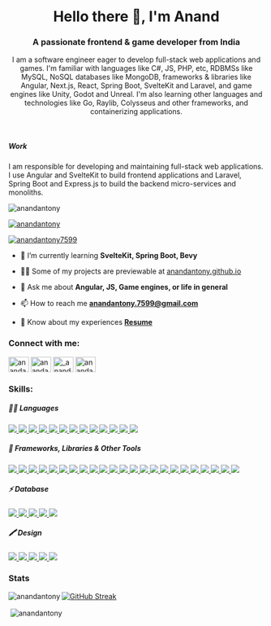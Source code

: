 <h1 align="center">Hello there 👋, I'm Anand</h1>
<h3 align="center">A passionate frontend & game developer from India</h3>

<p align="center">I am a software engineer eager to develop full-stack web applications and games. I'm familiar with languages like C#, JS, PHP, etc, RDBMSs like MySQL, NoSQL databases like MongoDB, frameworks & libraries like Angular, Next.js, React, Spring Boot, SvelteKit and Laravel, and game engines like Unity, Godot and Unreal. I'm also learning other languages and technologies like Go, Raylib, Colysseus and other frameworks, and containerizing applications.</p>
<br>
<h5>Work</h5>
<p>I am responsible for developing and maintaining full-stack web applications. I use Angular and SvelteKit to build frontend applications and Laravel, Spring Boot and Express.js to build the backend micro-services and monoliths.</p>

<p align="left"> <img src="https://komarev.com/ghpvc/?username=anandantony&label=Profile%20views&color=1a86bc&style=flat" alt="anandantony" /> </p>

<p align="left"> <a href="https://github.com/ryo-ma/github-profile-trophy"><img src="https://github-profile-trophy.vercel.app/?username=anandantony&theme=dracula&margin-w=15&margin-h=15" alt="anandantony" /></a> </p>

<p align="left"> <a href="https://twitter.com/anandantony7599" target="blank"><img src="https://img.shields.io/twitter/follow/anandantony7599?logo=twitter&style=for-the-badge" alt="anandantony7599" /></a> </p>

- 🌱 I’m currently learning **SvelteKit, Spring Boot, Bevy**

- 👨‍💻 Some of my projects are previewable at [anandantony.github.io](anandantony.github.io)

- 💬 Ask me about **Angular, JS, Game engines, or life in general**

- 📫 How to reach me **[anandantony.7599@gmail.com](mailto:anandantony.7599@gmail.com)**

- 📄 Know about my experiences **[Resume](https://docs.google.com/document/d/e/2PACX-1vTNkMWAE00oZD6QDNlnYKcM58sMAMacNHDME6Ozc6lL1BmaPf2xcLmaKRd_M5w4VDajou-hyXWd5kEb/pub)**

<h3 align="left">Connect with me:</h3>
<p align="left">
<a href="https://twitter.com/anandantony7599" target="blank"><img align="center" src="https://raw.githubusercontent.com/rahuldkjain/github-profile-readme-generator/master/src/images/icons/Social/twitter.svg" alt="anandantony7599" height="30" width="40" /></a>
<a href="https://linkedin.com/in/anandantony99" target="blank"><img align="center" src="https://raw.githubusercontent.com/rahuldkjain/github-profile-readme-generator/master/src/images/icons/Social/linked-in-alt.svg" alt="anandantony99" height="30" width="40" /></a>
<a href="https://instagram.com/_anand_antony_" target="blank"><img align="center" src="https://raw.githubusercontent.com/rahuldkjain/github-profile-readme-generator/master/src/images/icons/Social/instagram.svg" alt="_anand_antony_" height="30" width="40" /></a>
<a href="https://www.hackerrank.com/anandantony_7599" target="blank"><img align="center" src="https://raw.githubusercontent.com/rahuldkjain/github-profile-readme-generator/master/src/images/icons/Social/hackerrank.svg" alt="anandantony_7599" height="30" width="40" /></a>
</p>

<h3 align="left">Skills:</h3>
<h5>👩‍💻 Languages</h5>
<p>
  <a href="https://www.cprogramming.com/" target="_blank" rel="noreferrer">
    <img src="https://img.shields.io/badge/C-00599C?style=for-the-badge&logo=c&logoColor=white" />
  </a>
  <a href="https://learn.microsoft.com/en-us/dotnet/csharp/" target="_blank" rel="noreferrer">
    <img src="https://img.shields.io/badge/C%23-239120?style=for-the-badge&logo=csharp&logoColor=white" />
  </a>
  <a href="https://cplusplus.com/doc/tutorial/" target="_blank" rel="noreferrer">
    <img src="https://img.shields.io/badge/C%2B%2B-00599C?style=for-the-badge&logo=c%2B%2B&logoColor=white" />
  </a>
  <a href="https://developer.mozilla.org/en-US/docs/Web/CSS" target="_blank" rel="noreferrer">
    <img src="https://img.shields.io/badge/CSS3-1572B6?style=for-the-badge&logo=css3&logoColor=white" />
  </a>
  <a href="https://dart.dev/" target="_blank" rel="noreferrer">
    <img src="https://img.shields.io/badge/Dart-0175C2?style=for-the-badge&logo=dart&logoColor=white" />
  </a>
  <a href="https://go.dev/" target="_blank" rel="noreferrer">
    <img src="https://img.shields.io/badge/Go-00ADD8?style=for-the-badge&logo=go&logoColor=white" />
  </a>
  <a href="https://developer.mozilla.org/en-US/docs/Web/HTML" target="_blank" rel="noreferrer">
    <img src="https://img.shields.io/badge/HTML5-E34F26?style=for-the-badge&logo=html5&logoColor=white" />
  </a>
  <a href="https://www.java.com/en/" target="_blank" rel="noreferrer">
    <img src="https://img.shields.io/badge/Java-ED8B00?style=for-the-badge&logo=openjdk&logoColor=white" />
  </a>
  <a href="https://developer.mozilla.org/en-US/docs/Web/JavaScript" target="_blank" rel="noreferrer">
    <img src="https://img.shields.io/badge/JavaScript-323330?style=for-the-badge&logo=javascript&logoColor=F7DF1E" />
  </a>
  <a href="https://www.json.org/json-en.html" target="_blank" rel="noreferrer">
    <img src="https://img.shields.io/badge/json-5E5C5C?style=for-the-badge&logo=json&logoColor=white" />
  </a>
  <a href="https://www.php.net/" target="_blank" rel="noreferrer">
    <img src="https://img.shields.io/badge/PHP-777BB4?style=for-the-badge&logo=php&logoColor=white" />
  </a>
  <a href="https://www.rust-lang.org/" target="_blank" rel="noreferrer">
    <img src="https://img.shields.io/badge/Rust-black?style=for-the-badge&logo=rust&logoColor=#E57324" />
  </a>
  <a href="https://www.typescriptlang.org/" target="_blank" rel="noreferrer">
    <img src="https://img.shields.io/badge/TypeScript-007ACC?style=for-the-badge&logo=typescript&logoColor=white" />
  </a>
</p>

<h5>🚀 Frameworks, Libraries & Other Tools</h5>
<p>
  <a href="https://angular.dev/" target="_blank" rel="noreferrer">
    <img src="https://img.shields.io/badge/Angular-DD0031?style=for-the-badge&logo=angular&logoColor=white" />
  </a>
  <a href="https://angularjs.org/" target="_blank" rel="noreferrer">
    <img src="https://img.shields.io/badge/AngularJS-E23237?style=for-the-badge&logo=angularjs&logoColor=white" />
  </a>
  <a href="https://getbootstrap.com/" target="_blank" rel="noreferrer">
    <img src="https://img.shields.io/badge/Bootstrap-563D7C?style=for-the-badge&logo=bootstrap&logoColor=white" />
  </a>
  <a href="https://www.chartjs.org/" target="_blank" rel="noreferrer">
    <img src="https://img.shields.io/badge/Chart%20js-FF6384?style=for-the-badge&logo=chartdotjs&logoColor=white" />
  </a>
  <a href="https://www.docker.com/" target="_blank" rel="noreferrer">
    <img src="https://img.shields.io/badge/Docker-2CA5E0?style=for-the-badge&logo=docker&logoColor=white" />
  </a>
  <a href="https://www.electronjs.org/" target="_blank" rel="noreferrer">
    <img src="https://img.shields.io/badge/Electron-2B2E3A?style=for-the-badge&logo=electron&logoColor=9FEAF9" />
  </a>
  <a href="https://expressjs.com/" target="_blank" rel="noreferrer">
    <img src="https://img.shields.io/badge/Express%20js-000000?style=for-the-badge&logo=express&logoColor=white" />
  </a>
  <a href="https://flutter.dev/" target="_blank" rel="noreferrer">
    <img src="https://img.shields.io/badge/Flutter-02569B?style=for-the-badge&logo=flutter&logoColor=white" />
  </a>
  <a href="https://pages.github.com/" target="_blank" rel="noreferrer">
    <img src="https://img.shields.io/badge/GitHub%20Pages-222222?style=for-the-badge&logo=GitHub%20Pages&logoColor=white" />
  </a>
  <a href="https://godotengine.org/" target="_blank" rel="noreferrer">
    <img src="https://img.shields.io/badge/Godot-478CBF?style=for-the-badge&logo=GodotEngine&logoColor=white" />
  </a>
  <a href="https://ionicframework.com/" target="_blank" rel="noreferrer">
    <img src="https://img.shields.io/badge/Ionic-3880FF?style=for-the-badge&logo=ionic&logoColor=white" />
  </a>
  <a href="https://laravel.com/" target="_blank" rel="noreferrer">
    <img src="https://img.shields.io/badge/Laravel-FF2D20?style=for-the-badge&logo=laravel&logoColor=white" />
  </a>
  <a href="https://nextjs.org/" target="_blank" rel="noreferrer">
    <img src="https://img.shields.io/badge/next%20js-000000?style=for-the-badge&logo=nextdotjs&logoColor=white" />
  </a>
  <a href="https://nginx.org/en/" target="_blank" rel="noreferrer">
    <img src="https://img.shields.io/badge/Nginx-009639?style=for-the-badge&logo=nginx&logoColor=white" />
  </a>
  <a href="https://nodejs.org/en" target="_blank" rel="noreferrer">
    <img src="https://img.shields.io/badge/Node%20js-339933?style=for-the-badge&logo=nodedotjs&logoColor=white" />
  </a>
  <a href="https://www.postman.com/" target="_blank" rel="noreferrer">
    <img src="https://img.shields.io/badge/Postman-FF6C37?style=for-the-badge&logo=Postman&logoColor=white" />
  </a>
  <a href="https://sass-lang.com/" target="_blank" rel="noreferrer">
    <img src="https://img.shields.io/badge/Sass-CC6699?style=for-the-badge&logo=sass&logoColor=white" />
  </a>
  <a href="https://spring.io/projects/spring-boot" target="_blank" rel="noreferrer">
    <img src="https://img.shields.io/badge/Spring_Boot-F2F4F9?style=for-the-badge&logo=spring-boot" />
  </a>
  <a href="https://kit.svelte.dev/" target="_blank" rel="noreferrer">
    <img src="https://img.shields.io/badge/SvelteKit-FF3E00?style=for-the-badge&logo=Svelte&logoColor=white" />
  </a>
  <a href="https://tailwindcss.com/" target="_blank" rel="noreferrer">
    <img src="https://img.shields.io/badge/Tailwind_CSS-38B2AC?style=for-the-badge&logo=tailwind-css&logoColor=white" />
  </a>
  <a href="https://threejs.org/" target="_blank" rel="noreferrer">
    <img src="https://img.shields.io/badge/ThreeJs-black?style=for-the-badge&logo=three.js&logoColor=white" />
  </a>
  <a href="https://unity.com/" target="_blank" rel="noreferrer">
    <img src="https://img.shields.io/badge/Unity-100000?style=for-the-badge&logo=unity&logoColor=white" />
  </a>
  <a href="https://www.unrealengine.com/" target="_blank" rel="noreferrer">
    <img src="https://img.shields.io/badge/-Unreal%20Engine-313131?style=for-the-badge&logo=unreal-engine&logoColor=white" />
  </a>
</p>

<h5>⚡ Database</h5>
<p>
  <a href="https://www.elastic.co/elasticsearch" target="_blank" rel="noreferrer">
    <img src="https://img.shields.io/badge/Elastic_Search-005571?style=for-the-badge&logo=elasticsearch&logoColor=white" />
  </a>
  <a href="https://www.mongodb.com/" target="_blank" rel="noreferrer">
    <img src="https://img.shields.io/badge/MongoDB-4EA94B?style=for-the-badge&logo=mongodb&logoColor=white" />
  </a>
  <a href="https://www.mysql.com/" target="_blank" rel="noreferrer">
    <img src="https://img.shields.io/badge/MySQL-005C84?style=for-the-badge&logo=mysql&logoColor=white" />
  </a>
  <a href="https://redis.io/" target="_blank" rel="noreferrer">
    <img src="https://img.shields.io/badge/redis-%23DD0031.svg?&style=for-the-badge&logo=redis&logoColor=white" />
  </a>
  <a href="https://supabase.com/" target="_blank" rel="noreferrer">
    <img src="https://img.shields.io/badge/Supabase-181818?style=for-the-badge&logo=supabase&logoColor=white" />
  </a>
</p>

<h5>🖍 Design</h5>
<p>
  <a href="https://adobe.com/xd" target="_blank" rel="noreferrer">
    <img src="https://img.shields.io/badge/Adobe%20XD-470137?style=for-the-badge&logo=Adobe%20XD&logoColor=#FF61F6" />
  </a>
  <a href="https://www.blender.org/" target="_blank" rel="noreferrer">
    <img src="https://img.shields.io/badge/blender-%23F5792A.svg?style=for-the-badge&logo=blender&logoColor=white" />
  </a>
  <a href="https://www.figma.com/" target="_blank" rel="noreferrer">
    <img src="https://img.shields.io/badge/Figma-F24E1E?style=for-the-badge&logo=figma&logoColor=white" />    
  </a>
  <a href="https://www.gimp.org/" target="_blank" rel="noreferrer">
    <img src="https://img.shields.io/badge/gimp-5C5543?style=for-the-badge&logo=gimp&logoColor=white" />
  </a>
  <a href="https://inkscape.org/" target="_blank" rel="noreferrer">
    <img src="https://img.shields.io/badge/Inkscape-000000?style=for-the-badge&logo=Inkscape&logoColor=white" />
  </a>
</p>
  
<h3>Stats</h3>

<p><img align="left" src="https://github-readme-stats.vercel.app/api/top-langs?username=anandantony&show_icons=true&theme=tokyonight&locale=en&layout=compact" alt="anandantony" /></p>

[![GitHub Streak](https://streak-stats.demolab.com?user=anandantony&theme=tokyonight)](https://git.io/streak-stats)

<p>&nbsp;<img align="center" src="https://github-readme-stats.vercel.app/api?username=anandantony&show_icons=true&theme=tokyonight&locale=en" alt="anandantony" /></p>
